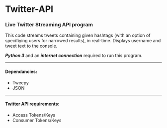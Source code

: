 # Twitter-API
### Live Twitter Streaming API program
This code streams tweets containing given hashtags (with an option of specifiying users for narrowed results), in real-time. Displays username and tweet text to the console.

__*Python 3*__ and an __*internet connection*__ required to run this program.
____
#### Dependancies:
- Tweepy
- JSON

____

#### Twitter API requirements:
- Access Tokens/Keys
- Consumer Tokens/Keys
